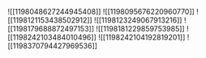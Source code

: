 ![[1198048627244945408]]
![[1198095676220960770]]
![[1198121153438502912]]
![[1198123249067913216]]
![[1198179688872497153]]
![[1198181229859753985]]
![[1198242103484010496]]
![[1198242104192819201]]
![[1198370794427969536]]
